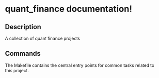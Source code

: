# quant_finance documentation!

## Description

A collection of quant finance projects

## Commands

The Makefile contains the central entry points for common tasks related to this project.

